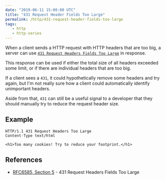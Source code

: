 ```yaml
---
date: "2019-06-11 15:00:00 UTC"
title: "431 Request Header Fields Too Large"
permalink: /http/431-request-header-fields-too-large
tags:
   - http
   - http-series
---
```


When a client sends a HTTP request with HTTP headers that are too big, a server
can use [`431 Request Headers Fields Too Large`][1] in response.

This response can be used if either the total size of all headers exceeded some
limit, or if there are individual headers that are too big.

If a client sees a `431`, it could hypothetically remove some headers and try
again, but I'm not really sure how a client could automatically identify
unimportant headers.

Aside from that, `431` can still be a useful signal to a developer that they
should manually try to reduce the request header size.

Example
-------

```http
HTTP/1.1 431 Request Headers Too Large
Content-Type text/html

<h1>Too many cookies! Try to reduce your footprint.</h1>
```

References
----------

* [RFC6585, Section 5][1] - 431 Request Headers Fields Too Large


[1]: https://tools.ietf.org/html/rfc6585#section-5 "431 Request Header Fields Too Large"
